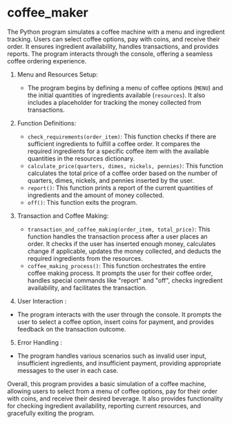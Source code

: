 # coffee_maker
The Python program simulates a coffee machine with a menu and ingredient tracking. Users can select coffee options, pay with coins, and receive their order. It ensures ingredient availability, handles transactions, and provides reports. The program interacts through the console, offering a seamless coffee ordering experience.



1. Menu and Resources Setup:
   - The program begins by defining a menu of coffee options (`MENU`) and the initial quantities of ingredients available (`resources`). It also includes a placeholder for tracking the money collected from transactions.

2. Function Definitions:
   - `check_requirements(order_item)`: This function checks if there are sufficient ingredients to fulfill a coffee order. It compares the required ingredients for a specific coffee item with the available quantities in the resources dictionary.
   - `calculate_price(quarters, dimes, nickels, pennies)`: This function calculates the total price of a coffee order based on the number of quarters, dimes, nickels, and pennies inserted by the user.
   - `report()`: This function prints a report of the current quantities of ingredients and the amount of money collected.
   - `off()`: This function exits the program.

3. Transaction and Coffee Making:
   - `transaction_and_coffee_making(order_item, total_price)`: This function handles the transaction process after a user places an order. It checks if the user has inserted enough money, calculates change if applicable, updates the money collected, and deducts the required ingredients from the resources.
   - `coffee_making_process()`: This function orchestrates the entire coffee making process. It prompts the user for their coffee order, handles special commands like "report" and "off", checks ingredient availability, and facilitates the transaction.

4.  User Interaction :
   - The program interacts with the user through the console. It prompts the user to select a coffee option, insert coins for payment, and provides feedback on the transaction outcome.

5.  Error Handling :
   - The program handles various scenarios such as invalid user input, insufficient ingredients, and insufficient payment, providing appropriate messages to the user in each case.

Overall, this program provides a basic simulation of a coffee machine, allowing users to select from a menu of coffee options, pay for their order with coins, and receive their desired beverage. It also provides functionality for checking ingredient availability, reporting current resources, and gracefully exiting the program.
